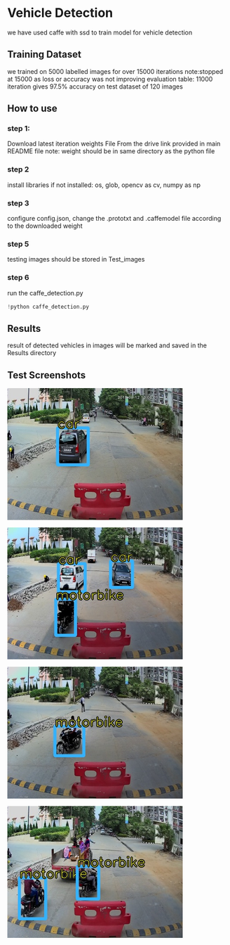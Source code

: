 # Vehicle Detection

we have used caffe with ssd to train model for vehicle detection

## Training Dataset

we trained on 5000 labelled images for over 15000 iterations
note:stopped at 15000 as loss or accuracy was not improving
evaluation table:
11000 iteration gives 97.5% accuracy on test dataset of 120 images


## How to use
### step 1:
Download latest iteration weights File From the drive link provided in main README file
note: weight should be in same directory as the python file

### step 2
install libraries if not installed:
os, glob, opencv as cv, numpy as np

### step 3
configure config.json, change the .prototxt and .caffemodel file according to the downloaded weight

### step 5
testing images should be stored in Test_images

### step 6
run the caffe_detection.py
```python
!python caffe_detection.py
```

## Results
result of detected vehicles in images will be marked and saved in the Results directory

## Test Screenshots
![Screen Shot 1](https://github.com/Hirva-Bhagat/Automated-System-For-Car-Parking-and-Vehicle-Monitoring/blob/main/Seprate_modules/Vehicle%20Detection/Results/1.jpg)

![Screen Shot 1](https://github.com/Hirva-Bhagat/Automated-System-For-Car-Parking-and-Vehicle-Monitoring/blob/main/Seprate_modules/Vehicle%20Detection/Results/2.jpg)

![Screen Shot 1](https://github.com/Hirva-Bhagat/Automated-System-For-Car-Parking-and-Vehicle-Monitoring/blob/main/Seprate_modules/Vehicle%20Detection/Results/3.jpg)

![Screen Shot 1](https://github.com/Hirva-Bhagat/Automated-System-For-Car-Parking-and-Vehicle-Monitoring/blob/main/Seprate_modules/Vehicle%20Detection/Results/4.jpg)
